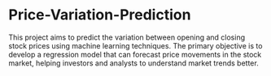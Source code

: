 # Price-Variation-Prediction
This project aims to predict the variation between opening and closing stock prices using machine learning techniques. The primary objective is to develop a regression model that can forecast price movements in the stock market, helping investors and analysts to understand market trends better.
